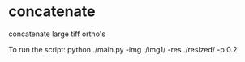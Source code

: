 # concatenate
concatenate large tiff ortho's

To run the script:
python ./main.py -img ./img1/ -res ./resized/ -p 0.2
